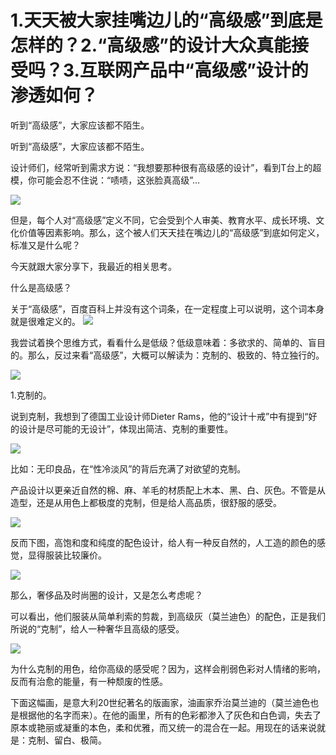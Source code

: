 # 1.天天被大家挂嘴边儿的“高级感”到底是怎样的？2.“高级感”的设计大众真能接受吗？3.互联网产品中“高级感”设计的渗透如何？
听到“高级感”，大家应该都不陌生。

听到“高级感”，大家应该都不陌生。

设计师们，经常听到需求方说：“我想要那种很有高级感的设计”，看到T台上的超模，你可能会忍不住说：“啧啧，这张脸真高级”…

![](https://img.zcool.cn/community/01fcd75beb9db8a801209252217bdc.jpg)

但是，每个人对“高级感”定义不同，它会受到个人审美、教育水平、成长环境、文化价值等因素影响。那么，这个被人们天天挂在嘴边儿的“高级感”到底如何定义，标准又是什么呢？



今天就跟大家分享下，我最近的相关思考。

什么是高级感？ 



关于“高级感”，百度百科上并没有这个词条，在一定程度上可以说明，这个词本身就是很难定义的。
![](https://img.zcool.cn/community/019a8d5beb9db8a80121ab5d67b186.jpg)

我尝试着换个思维方式，看看什么是低级？低级意味着：多欲求的、简单的、盲目的。那么，反过来看“高级感”，大概可以解读为：克制的、极致的、特立独行的。

![](https://img.zcool.cn/community/01129d5beb9db8a801209252d457bc.png)

1.克制的。



说到克制，我想到了德国工业设计师Dieter Rams，他的“设计十戒”中有提到“好的设计是尽可能的无设计”，体现出简洁、克制的重要性。

![](https://img.zcool.cn/community/01f1cf5beb9db8a80121ab5d79d1e6.jpg)

比如：无印良品，在“性冷淡风”的背后充满了对欲望的克制。



产品设计以更亲近自然的棉、麻、羊毛的材质配上木本、黑、白、灰色。不管是从造型，还是从用色上都极度的克制，但是给人高品质，很舒服的感受。 

![](https://img.zcool.cn/community/01532b5beb9db8a80120925255141f.jpg)

反而下图，高饱和度和纯度的配色设计，给人有一种反自然的，人工造的颜色的感觉，显得服装比较廉价。

![](https://img.zcool.cn/community/0113645beb9e3ba801209252b3441d.jpg)

那么，奢侈品及时尚圈的设计，又是怎么考虑呢？ 



可以看出，他们服装从简单利索的剪裁，到高级灰（莫兰迪色）的配色，正是我们所说的“克制”，给人一种奢华且高级的感受。

![](https://img.zcool.cn/community/01ee4c5beb9e3ba80121ab5dd73d41.jpg)

为什么克制的用色，给你高级的感受呢？因为，这样会削弱色彩对人情绪的影响，反而有治愈的能量，有一种颓废的性感。



下面这幅画，是意大利20世纪著名的版画家，油画家乔治莫兰迪的（莫兰迪色也是根据他的名字而来）。在他的画里，所有的色彩都渗入了灰色和白色调，失去了原本或艳丽或凝重的本色，柔和优雅，而又统一的混合在一起。用现在的话来说就是：克制、留白、极简。




